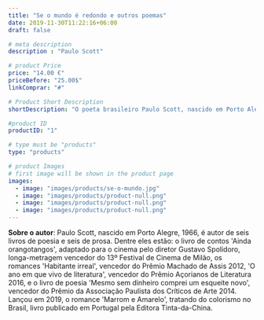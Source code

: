 ```yaml
---
title: "Se o mundo é redondo e outros poemas"
date: 2019-11-30T11:22:16+06:00
draft: false

# meta description
description : "Paulo Scott"

# product Price
price: "14.00 €"
priceBefore: "25.00$"
linkComprar: "#"

# Product Short Description
shortDescription: "O poeta brasileiro Paulo Scott, nascido em Porto Alegre, 1966, é autor de seis livros de poesia e seis de prosa, muitos deles premiados e um que foi adaptado para o cinema para um longa-metragem de Gustavo Spolidoro (2008). Nesta inédita reunião, ‘Se o mundo é redondo e outros poemas’, Scott traz toda a sua originalidade, com o registo imagético da realidade circundante e o cruzamento de vozes e dicções diversas. A voz única deste poeta, já consagrado pela multiplicidade de premiações que alcançou desde que iniciou o seu percurso literário em 2001, traz ritmos elípticos, planos de perceção, espaços urbanos onde a poesia mostra os dramas cotidianos de vidas ordinárias. Como bem apreciado pelo prefaciador, o escritor e crítico de poesia António Carlos Cortez, a arte poética de Scott está em, justamente, registar tudo aquilo que, para poetas eloquentes, não teria suficiente importância. Trata ele da solidão que reside na banalidade, esta que não é mostrada nos inventários pessoais de vitórias. De certa forma, em seus poemas há a evocação, em uma voz única e inteiramente diversa, do sentimento do ‘Poema em linha reta’ pessoano: a sensação do não-lugar, do convívio intenso e cruel com o real, matéria que não é sujeita às biografias e, portanto, inservível àquele mundo redondo e perfeito, de gente que não 'leva porrada', bem diverso de um outro mundo, 'ridículo, absurdo, grotesco, mesquinho, submisso e arrogante', que é o da poesia."

#product ID
productID: "1"

# type must be "products"
type: "products"

# product Images
# first image will be shown in the product page
images:
  - image: "images/products/se-o-mundo.jpg"
  - image: "images/products/product-null.png"
  - image: "images/products/product-null.png"
  - image: "images/products/product-null.png"
---
```


**Sobre o autor**: Paulo Scott, nascido em Porto Alegre, 1966, é autor de seis livros de poesia e seis de prosa. Dentre eles estão: o livro de contos 'Ainda orangotangos', adaptado para o cinema pelo diretor Gustavo Spolidoro, longa-metragem vencedor do 13º Festival de Cinema de Milão, os romances 'Habitante irreal', vencedor do Prêmio Machado de Assis 2012, 'O ano em que vivo de literatura', vencedor do Prêmio Açorianos de Literatura 2016, e o livro de poesia 'Mesmo sem dinheiro comprei um esqueite novo', vencedor do Prêmio da Associação Paulista dos Críticos de Arte 2014. Lançou em 2019, o romance 'Marrom e Amarelo', tratando do colorismo no Brasil, livro publicado em Portugal pela Editora Tinta-da-China.